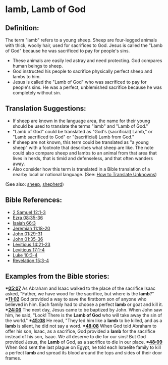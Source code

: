# lamb, Lamb of God #

## Definition: ##

The term "lamb" refers to a young sheep. Sheep are four-legged animals with thick, woolly hair, used for sacrifices to God. Jesus is called the "Lamb of God" because he was sacrificed to pay for people's sins.

 * These animals are easily led astray and need protecting. God compares human beings to sheep.
 * God instructed his people to sacrifice physically perfect sheep and lambs to him.
 * Jesus is called the "Lamb of God" who was sacrificed to pay for people's sins. He was a perfect, unblemished sacrifice because he was completely without sin.

## Translation Suggestions: ##

* If sheep are known in the language area, the name for their young should be used to translate the terms "lamb" and "Lamb of God."
* "Lamb of God" could be translated as "God's (sacrificial) Lamb," or "Lamb sacrificed to God" or "(sacrificial) Lamb from God."
* If sheep are not known, this term could be translated as "a young sheep" with a footnote that describes what sheep are like. The note could also compare sheep and lambs to an animal from that area that lives in herds, that is timid and defenseless, and that often wanders away.
* Also consider how this term is translated in a Bible translation of a nearby local or national language. (See: [How to Translate Unknowns](en/ta-vol1/translate/man/translate-unknown))

(See also: [sheep](../other/sheep.md), [shepherd](../other/shepherd.md))

## Bible References: ##

* [2 Samuel 12:1-3](en/tn/2sa/help/12/01)
* [Ezra 08:35-36](en/tn/ezr/help/08/35)
* [Isaiah 66:3](en/tn/isa/help/66/03)
* [Jeremiah 11:18-20](en/tn/jer/help/11/18)
* [John 01:29-31](en/tn/jhn/help/01/29)
* [John 01:35-36](en/tn/jhn/help/01/35)
* [Leviticus 14:21-23](en/tn/lev/help/14/21)
* [Leviticus 17:1-4](en/tn/lev/help/17/01)
* [Luke 10:3-4](en/tn/luk/help/10/03)
* [Revelation 15:3-4](en/tn/rev/help/15/03)

## Examples from the Bible stories: ##

  __*[05:07](en/tn/obs/help/05/07)__ As Abraham and Isaac walked to the place of the sacrifice Isaac asked, "Father, we have wood for the sacrifice, but where is the __lamb__?"
  __*[11:02](en/tn/obs/help/11/02)__ God provided a way to save the firstborn son of anyone who believed in him. Each family had to choose a perfect __lamb__ or goat and kill it.
  __*[24:06](en/tn/obs/help/24/06)__ The next day, Jesus came to be baptized by John. When John saw him, he said, "Look! There is the __Lamb of God__ who will take away the sin of the world."
  __*[45:08](en/tn/obs/help/45/08)__ He read, "They led him like a __lamb__ to be killed, and as a __lamb__ is silent, he did not say a word.
  __*[48:08](en/tn/obs/help/48/08)__ When God told Abraham to offer his son, Isaac, as a sacrifice, God provided a __lamb__ for the sacrifice instead of his son, Isaac. We all deserve to die for our sins! But God provided Jesus, the __Lamb__ of God, as a sacrifice to die in our place.
  __*[48:09](en/tn/obs/help/48/09)__ When God sent the last plague on Egypt, he told each Israelite family to kill a perfect __lamb__ and spread its blood around the tops and sides of their door frames.